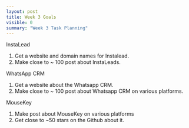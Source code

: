 ```yaml
---
layout: post
title: Week 3 Goals
visible: 0
summary: "Week 3 Task Planning"
---
```

InstaLead
1. Get a website and domain names for Instalead.
2. Make close to ~ 100 post about InstaLeads.

WhatsApp CRM
1. Get a website about the Whatsapp CRM.
2. Make close to ~ 100 post about Whatsapp CRM on various platforms.

MouseKey
1. Make post about MouseKey on various platforms
2. Get close to ~50 stars on the Github about it.

